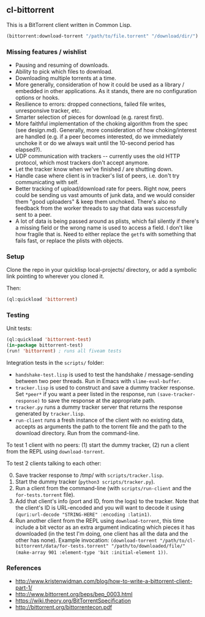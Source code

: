 ## cl-bittorrent
This is a BitTorrent client written in Common Lisp.

```lisp
(bittorrent:download-torrent "/path/to/file.torrent" "/download/dir/")
```

### Missing features / wishlist
* Pausing and resuming of downloads.
* Ability to pick which files to download.
* Downloading multiple torrents at a time.
* More generally, consideration of how it could be used as a library / embedded in other applications. As it stands, there are no configuration options or hooks.
* Resilience to errors: dropped connections, failed file writes, unresponsive tracker, etc.
* Smarter selection of pieces for download (e.g. rarest first).
* More faithful implementation of the choking algorithm from the spec (see design.md). Generally, more consideration of how choking/interest are handled (e.g. if a peer becomes interested, do we immediately unchoke it or do we always wait until the 10-second period has elapsed?).
* UDP communication with trackers -- currently uses the old HTTP protocol, which most trackers don't accept anymore.
* Let the tracker know when we've finished / are shutting down.
* Handle case where client is in tracker's list of peers, i.e. don't try communicating with self.
* Better tracking of upload/download rate for peers. Right now, peers could be sending us vast amounts of junk data, and we would consider them "good uploaders" & keep them unchoked. There's also no feedback from the worker threads to say that data was successfully sent to a peer.
* A lot of data is being passed around as plists, which fail silently if there's a missing field or the wrong name is used to access a field. I don't like how fragile that is. Need to either replace the `getf`s with something that fails fast, or replace the plists with objects.

### Setup
Clone the repo in your quicklisp local-projects/ directory, or add a symbolic link pointing to wherever you cloned it.

Then:

```lisp
(ql:quickload 'bittorrent)
```

### Testing
Unit tests:

```lisp
(ql:quickload 'bittorrent-test)
(in-package bittorrent-test)
(run! 'bittorrent) ; runs all fiveam tests
```

Integration tests in the `scripts/` folder:

* `handshake-test.lisp` is used to test the handshake / message-sending between two peer threads. Run in Emacs with `slime-eval-buffer`.
* `tracker.lisp` is used to construct and save a dummy tracker response. Set `*peer*` if you want a peer listed in the response, run `(save-tracker-response)` to save the response at the appropriate path.
* `tracker.py` runs a dummy tracker server that returns the response generated by `tracker.lisp`.
* `run-client` runs a fresh instance of the client with no existing data, accepts as arguments the path to the torrent file and the path to the download directory. Run from the command-line.

To test 1 client with no peers: (1) start the dummy tracker, (2) run a client from the REPL using `download-torrent`.

To test 2 clients talking to each other:

0. Save tracker response to /tmp/ with `scripts/tracker.lisp`.
1. Start the dummy tracker (`python3 scripts/tracker.py`).
2. Run a client from the command-line (with `scripts/run-client` and the `for-tests.torrent` file).
3. Add that client's info (port and ID, from the logs) to the tracker. Note that the client's ID is URL-encoded and you will want to decode it using `(quri:url-decode "STRING-HERE" :encoding :latin1)`.
4. Run another client from the REPL using `download-torrent`, this time include a bit vector as an extra argument indicating which pieces it has downloaded (in the test I'm doing, one client has all the data and the other has none). Example invocation: `(download-torrent "/path/to/cl-bittorrent/data/for-tests.torrent" "/path/to/downloaded/file/" (make-array 901 :element-type 'bit :initial-element 1))`.

### References
* <http://www.kristenwidman.com/blog/how-to-write-a-bittorrent-client-part-1/>
* <http://www.bittorrent.org/beps/bep_0003.html>
* <https://wiki.theory.org/BitTorrentSpecification>
* <http://bittorrent.org/bittorrentecon.pdf>